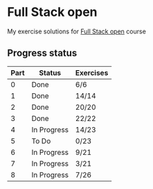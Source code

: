 # Full Stack open

My exercise solutions for [Full Stack open](https://fullstackopen.com/) course

## Progress status

| Part | Status      | Exercises |
| ---- | ----------- | --------- |
| 0    | Done        | 6/6       |
| 1    | Done        | 14/14     |
| 2    | Done        | 20/20     |
| 3    | Done        | 22/22     |
| 4    | In Progress | 14/23     |
| 5    | To Do       | 0/23      |
| 6    | In Progress | 9/21      |
| 7    | In Progress | 3/21      |
| 8    | In Progress | 7/26      |
